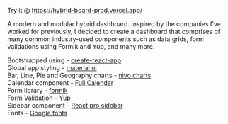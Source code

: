 Try it @ https://hybrid-board-prod.vercel.app/

A modern and modular hybrid dashboard. Inspired by the companies I've worked for previously, I decided to create a dashboard that comprises of many common industry-used components such as data grids, form validations using Formik and Yup, and many more.

Bootstrapped using - [create-react-app](https://create-react-app.dev/) <br>
Global app styling - [material ui](https://mui.com/material-ui/getting-started/installation/)<br>
Bar, Line, Pie and Geography charts - [nivo charts](https://nivo.rocks/components/)<br>
Calendar component - [Full Calendar](https://fullcalendar.io/docs)<br>
Form library - [formik](https://formik.org/docs/overview#installation)<br>
Form Validation - [Yup](https://github.com/jquense/yup)<br>
Sidebar component - [React pro sidebar](https://github.com/azouaoui-med/react-pro-sidebar)<br>
Fonts - [Google fonts](https://fonts.google.com/)



